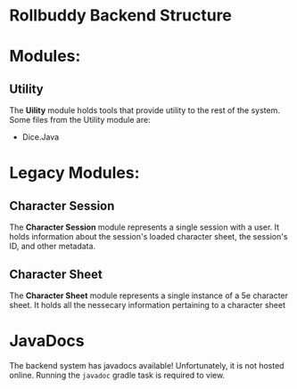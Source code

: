 # Rollbuddy Backend Structure


# Modules:

## Utility
The **Uility** module holds tools that provide utility to the rest of the system.
Some files from the Utility module are:
- Dice.Java

# Legacy Modules:

## Character Session
 The **Character Session** module represents a single session with a user. 
 It holds information about the session's loaded character sheet, the session's ID, and other metadata.
 
## Character Sheet
The **Character Sheet** module represents a single instance of a 5e character sheet. It holds all the nessecary
information pertaining to a character sheet



# JavaDocs
The backend system has javadocs available! Unfortunately, it is not hosted online. 
Running the `javadoc` gradle task is required to view.

